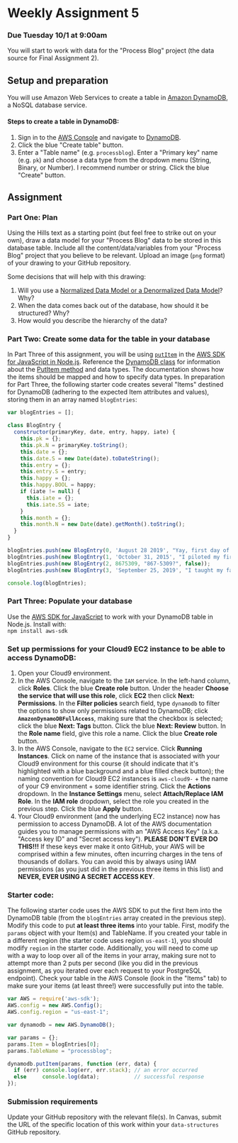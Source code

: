 # Weekly Assignment 5

### Due Tuesday 10/1 at 9:00am

You will start to work with data for the "Process Blog" project (the data source for Final Assignment 2). 

## Setup and preparation

You will use Amazon Web Services to create a table in [Amazon DynamoDB](https://aws.amazon.com/dynamodb/), a NoSQL database service. 

#### Steps to create a table in DynamoDB: 

1. Sign in to the [AWS Console](https://aws.amazon.com/console/) and navigate to [DynamoDB](https://console.aws.amazon.com/dynamodb/home?region=us-east-1).  
2. Click the blue "Create table" button.  
3. Enter a "Table name" (e.g. `processblog`). Enter a "Primary key" name (e.g. `pk`) and choose a data type from the dropdown menu (String, Binary, or Number). I recommend number or string. Click the blue "Create" button.    

## Assignment

### Part One: Plan

Using the Hills text as a starting point (but feel free to strike out on your own), draw a data model for your "Process Blog" data to be stored in this database table. Include all the content/data/variables from your "Process Blog" project that you believe to be relevant. Upload an image (`png` format) of your drawing to your GitHub repository.  

Some decisions that will help with this drawing:  
1. Will you use a [Normalized Data Model or a Denormalized Data Model](https://www.quora.com/What-is-normalized-vs-denormalized-data)? Why?  
2. When the data comes back out of the database, how should it be structured? Why?  
3. How would you describe the hierarchy of the data?  

### Part Two: Create some data for the table in your database

In Part Three of this assignment, you will be using [`putItem`](https://docs.aws.amazon.com/AWSJavaScriptSDK/latest/AWS/DynamoDB.html#putItem-property) in the [AWS SDK for JavaScript in Node.js](https://aws.amazon.com/sdk-for-node-js/). Reference the [DynamoDB class](https://docs.aws.amazon.com/AWSJavaScriptSDK/latest/AWS/DynamoDB.html) for information about the [PutItem method](https://docs.aws.amazon.com/AWSJavaScriptSDK/latest/AWS/DynamoDB.html#putItem-property) and data types. The documentation shows how the items should be mapped and how to specify data types. In preparation for Part Three, the following starter code creates several "Items" destined for DynamoDB (adhering to the expected Item attributes and values), storing them in an array named `blogEntries`: 

```javascript
var blogEntries = [];

class BlogEntry {
  constructor(primaryKey, date, entry, happy, iate) {
    this.pk = {};
    this.pk.N = primaryKey.toString();
    this.date = {}; 
    this.date.S = new Date(date).toDateString();
    this.entry = {};
    this.entry.S = entry;
    this.happy = {};
    this.happy.BOOL = happy; 
    if (iate != null) {
      this.iate = {};
      this.iate.SS = iate; 
    }
    this.month = {};
    this.month.N = new Date(date).getMonth().toString();
  }
}

blogEntries.push(new BlogEntry(0, 'August 28 2019', "Yay, first day of class!", true, ["Cheez-Its", "M&Ms"]));
blogEntries.push(new BlogEntry(1, 'October 31, 2015', "I piloted my first solo flight!", true, ["pancakes"]));
blogEntries.push(new BlogEntry(2, 8675309, "867-5309?", false));
blogEntries.push(new BlogEntry(3, 'September 25, 2019', "I taught my favorite students.", true, ["peas", "carrots"]));

console.log(blogEntries);
```

### Part Three: Populate your database

Use the [AWS SDK for JavaScript](https://docs.aws.amazon.com/AWSJavaScriptSDK/latest/) to work with your DynamoDB table in Node.js. Install with:  
`npm install aws-sdk`

### Set up permissions for your Cloud9 EC2 instance to be able to access DynamoDB: 

1. Open your Cloud9 environment.  
2. In the AWS Console, navigate to the `IAM` service. In the left-hand column, click **Roles**. Click the blue **Create role** button. Under the header **Choose the service that will use this role**, click **EC2** then click **Next: Permissions**. In the **Filter policies** search field, type `dynamodb` to filter the options to show only permissions related to DynamoDB; click **`AmazonDynamoDBFullAccess`**, making sure that the checkbox is selected; click the blue **Next: Tags** button. Click the blue **Next: Review** button. In the **Role name** field, give this role a name. Click the blue **Create role** button.  
3. In the AWS Console, navigate to the `EC2` service. Click **Running Instances**. Click on name of the instance that is associated with your Cloud9 environment for this course (it should indicate that it's highlighted with a blue background and a blue filled check button); the naming convention for Cloud9 EC2 instances is `aws-cloud9-` + the name of your C9 environment + some identifier string. Click the **Actions** dropdown. In the **Instance Settings** menu, select **Attach/Replace IAM Role**. In the **IAM role** dropdown, select the role you created in the previous step. Click the blue **Apply** button.  
4. Your Cloud9 environment (and the underlying EC2 instance) now has permission to access DynamoDB. A lot of the AWS documentation guides you to manage permissions with an "AWS Access Key" (a.k.a. "Access key ID" and "Secret access key"). **PLEASE DON'T EVER DO THIS!!!** If these keys ever make it onto GitHub, your AWS will be comprised within a few minutes, often incurring charges in the tens of thousands of dollars. You can avoid this by always using IAM permissions (as you just did in the previous three items in this list) and **NEVER, EVER USING A SECRET ACCESS KEY**. 

### Starter code:  

The following starter code uses the AWS SDK to put the first Item into the DynamoDB table (from the `blogEntries` array created in the previous step). Modify this code to put **at least three items** into your table. First, modify the `params` object with your Item(s) and TableName. If you created your table in a different region (the starter code uses region `us-east-1`), you should modify `region` in the starter code. Additionally, you will need to come up with a way to loop over all of the items in your array, making sure not to attempt more than 2 puts per second (like you did in the previous assignment, as you iterated over each request to your PostgreSQL endpoint). Check your table in the AWS Console (look in the "Items" tab) to make sure your items (at least three!) were successfully put into the table.   

```javascript
var AWS = require('aws-sdk');
AWS.config = new AWS.Config();
AWS.config.region = "us-east-1";

var dynamodb = new AWS.DynamoDB();

var params = {};
params.Item = blogEntries[0]; 
params.TableName = "processblog";

dynamodb.putItem(params, function (err, data) {
  if (err) console.log(err, err.stack); // an error occurred
  else     console.log(data);           // successful response
});
```

### Submission requirements

Update your GitHub repository with the relevant file(s). In Canvas, submit the URL of the specific location of this work within your `data-structures` GitHub repository. 

